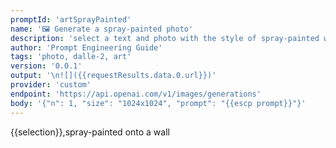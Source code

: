 ```yaml
---
promptId: 'artSprayPainted'
name: '🖼️ Generate a spray-painted photo'
description: 'select a text and photo with the style of spray-painted will be generated using Dalle-2'
author: 'Prompt Engineering Guide'
tags: 'photo, dalle-2, art'
version: '0.0.1'
output: '\n![]({{requestResults.data.0.url}})'
provider: 'custom'
endpoint: 'https://api.openai.com/v1/images/generations'
body: '{"n": 1, "size": "1024x1024", "prompt": "{{escp prompt}}"}'
---
```

{{selection}},spray-painted onto a wall